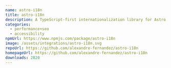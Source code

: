 ```yaml
---
name: astro-i18n
title: astro-i18n
description: A TypeScript-first internationalization library for Astro.
categories:
  - performance+seo
  - accessibility
npmUrl: https://www.npmjs.com/package/astro-i18n
image: /assets/integrations/astro-i18n.svg
repoUrl: https://github.com/alexandre-fernandez/astro-i18n
homepageUrl: https://github.com/alexandre-fernandez/astro-i18n
downloads: 2820
---
```

